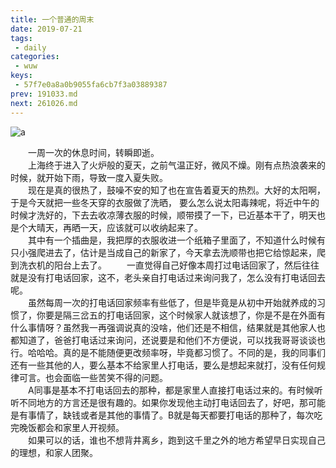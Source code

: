 ```yaml
---
title: 一个普通的周末
date: 2019-07-21
tags:
 - daily
categories:
 - wuw
keys:
 - 57f7e0a8a0b9055fa6cb7f3a03889387
prev: 191033.md
next: 261026.md
---
```


![a](https://cdn.jsdelivr.net/gh/qbmzc/images/2021/202111231046902.png)

<!-- more -->

&emsp;&emsp;一周一次的休息时间，转瞬即逝。  
&emsp;&emsp;上海终于进入了火炉般的夏天，之前气温正好，微风不燥。刚有点热浪袭来的时候，就开始下雨，导致一度入夏失败。  
&emsp;&emsp;现在是真的很热了，鼓噪不安的知了也在宣告着夏天的热烈。大好的太阳啊，于是今天就把一些冬天穿的衣服做了洗晒，
要么怎么说太阳毒辣呢，将近中午的时候才洗好的，下去去收凉薄衣服的时候，顺带摸了一下，已近基本干了，明天也是个大晴天，再晒一天，应该就可以收纳起来了。  
&emsp;&emsp;其中有一个插曲是，我把厚的衣服收进一个纸箱子里面了，不知道什么时候有只小强爬进去了，估计是当成自己的新家了，今天拿去洗顺带也把它给惊起来，爬到洗衣机的阳台上去了。 
&emsp;&emsp;一直觉得自己好像本周打过电话回家了，然后往往就是没有打电话回家，这不，老头亲自打电话过来询问我了，怎么没有打电话回去呢。  
&emsp;&emsp;虽然每周一次的打电话回家频率有些低了，但是毕竟是从初中开始就养成的习惯了，你要是隔三岔五的打电话回家，这个时候家人就该想了，你是不是在外面有什么事情呀？虽然我一再强调说真的没啥，他们还是不相信，结果就是其他家人也都知道了，爸爸打电话过来询问，还说要是和他们不方便说，可以找我哥哥谈谈也行。哈哈哈。真的是不能随便更改频率呀，毕竟都习惯了。不同的是，我的同事们还有一些其他的人，要么基本不给家里人打电话，要么是想起来就打，没有任何规律可言。也会面临一些苦笑不得的问题。  
&emsp;&emsp;A同事是基本不打电话回去的那种，都是家里人直接打电话过来的。有时候听听不同地方的方言还是很有趣的。如果你发现他主动打电话回去了，好吧，那可能是有事情了，缺钱或者是其他的事情了。B就是每天都要打电话的那种了，每次吃完晚饭都会和家里人开视频。  
&emsp;&emsp;如果可以的话，谁也不想背井离乡，跑到这千里之外的地方希望早日实现自己的理想，和家人团聚。
